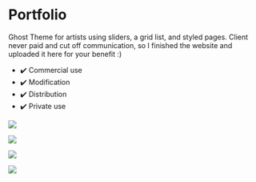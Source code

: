 # Portfolio

Ghost Theme for artists using sliders, a grid list, and styled pages. Client never paid and cut off communication, so I finished the website and uploaded it here for your benefit :) 


* ✔️ Commercial use
* ✔️ Modification
* ✔️ Distribution
* ✔️ Private use


![](http://i.imgur.com/gV3qAnQ.jpg)

![](http://i.imgur.com/hHbLAHb.jpg)

![](http://i.imgur.com/08EhB7f.png)

![](http://i.imgur.com/VLqoJRB.png)
